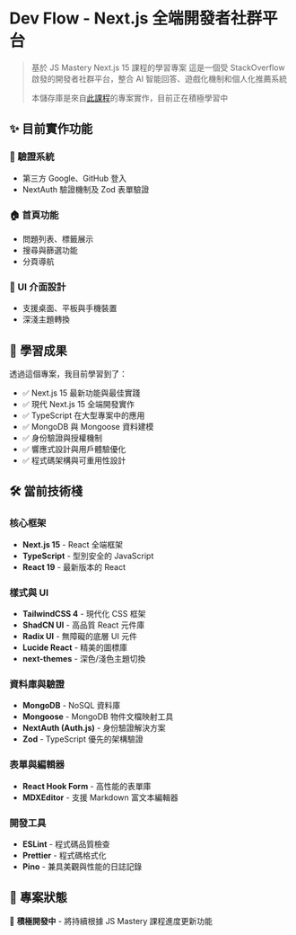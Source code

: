 # Dev Flow - Next.js 全端開發者社群平台

> 基於 JS Mastery Next.js 15 課程的學習專案
> 這是一個受 StackOverflow 啟發的開發者社群平台，整合 AI 智能回答、遊戲化機制和個人化推薦系統
>
> 本儲存庫是來自[此課程](https://jsmastery.com/course/the-ultimate-next-js-15-course)的專案實作，目前正在積極學習中

## ✨ 目前實作功能

### 🔐 驗證系統

- 第三方 Google、GitHub 登入
- NextAuth 驗證機制及 Zod 表單驗證

### 🏠 首頁功能

- 問題列表、標籤展示
- 搜尋與篩選功能
- 分頁導航

### 📱 UI 介面設計

- 支援桌面、平板與手機裝置
- 深淺主題轉換

## 📝 學習成果

透過這個專案，我目前學習到了：

- ✅ Next.js 15 最新功能與最佳實踐
- ✅ 現代 Next.js 15 全端開發實作
- ✅ TypeScript 在大型專案中的應用
- ✅ MongoDB 與 Mongoose 資料建模
- ✅ 身份驗證與授權機制
- ✅ 響應式設計與用戶體驗優化
- ✅ 程式碼架構與可重用性設計

## 🛠️ 當前技術棧

### 核心框架

- **Next.js 15** - React 全端框架
- **TypeScript** - 型別安全的 JavaScript
- **React 19** - 最新版本的 React

### 樣式與 UI

- **TailwindCSS 4** - 現代化 CSS 框架
- **ShadCN UI** - 高品質 React 元件庫
- **Radix UI** - 無障礙的底層 UI 元件
- **Lucide React** - 精美的圖標庫
- **next-themes** - 深色/淺色主題切換

### 資料庫與驗證

- **MongoDB** - NoSQL 資料庫
- **Mongoose** - MongoDB 物件文檔映射工具
- **NextAuth (Auth.js)** - 身份驗證解決方案
- **Zod** - TypeScript 優先的架構驗證

### 表單與編輯器

- **React Hook Form** - 高性能的表單庫
- **MDXEditor** - 支援 Markdown 富文本編輯器

### 開發工具

- **ESLint** - 程式碼品質檢查
- **Prettier** - 程式碼格式化
- **Pino** - 兼具美觀與性能的日誌記錄

## 🎯 專案狀態

🚧 **積極開發中** - 將持續根據 JS Mastery 課程進度更新功能
